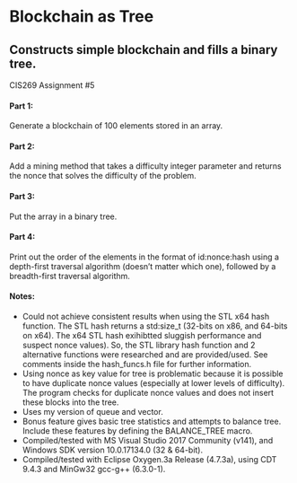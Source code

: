 # Blockchain as Tree
## Constructs simple blockchain and fills a binary tree.
CIS269 Assignment #5

#### Part 1: 
Generate a blockchain of 100 elements stored in an array.

#### Part 2: 
Add a mining method that takes a difficulty integer parameter and returns the nonce that solves the difficulty of the problem. 

#### Part 3: 
Put the array in a binary tree.

#### Part 4: 
Print out the order of the elements in the format of id:nonce:hash using a depth-first traversal algorithm (doesn’t matter which one), followed by a breadth-first traversal algorithm.

#### Notes:
* Could not achieve consistent results when using the STL x64 hash function. The STL hash returns a std:size_t (32-bits on x86, and 64-bits on x64). The x64 STL hash exihibtted sluggish performance and suspect nonce values). So, the STL library hash function and 2  alternative functions were researched and are provided/used. See comments inside the hash_funcs.h file for further information.
* Using nonce as key value for tree is problematic because it is possible to have duplicate nonce values (especially at lower levels of difficulty). The program checks for duplicate nonce values and does not insert these blocks into the tree.
* Uses my version of queue and vector.
* Bonus feature gives basic tree statistics and attempts to balance tree. Include these features by defining the BALANCE_TREE macro.
* Compiled/tested with MS Visual Studio 2017 Community (v141), and Windows SDK version 10.0.17134.0 (32 & 64-bit).
* Compiled/tested with Eclipse Oxygen.3a Release (4.7.3a), using CDT 9.4.3 and MinGw32 gcc-g++ (6.3.0-1).
